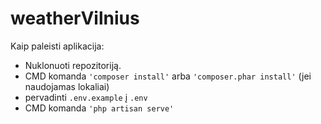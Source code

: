# weatherVilnius
Kaip paleisti aplikacija:
- Nuklonuoti repozitoriją.
- CMD komanda ```'composer install'``` arba ```'composer.phar install'``` (jei naudojamas lokaliai) 
- pervadinti ```.env.example``` į ```.env```
- CMD komanda ```'php artisan serve'```

